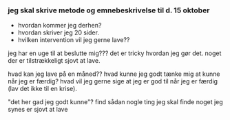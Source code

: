 ### jeg skal skrive metode og emnebeskrivelse til d. 15 oktober
* hvordan kommer jeg derhen?
* hvordan skriver jeg 20 sider.
* hvilken intervention vil jeg gerne lave??


jeg har en uge til at beslutte mig??? det er tricky hvordan jeg gør det. noget der er tilstrækkeligt sjovt at lave.

hvad kan jeg lave på en måned?? hvad kunne jeg godt tænke mig at kunne når jeg er færdig? hvad vil jeg gerne sige at jeg er god til når jeg er færdig (lav det ikke til en krise).

"det her gad jeg godt kunne"? find sådan nogle ting
jeg skal finde noget jeg synes er sjovt at lave
